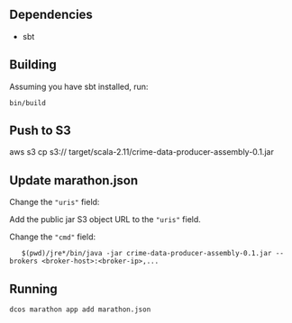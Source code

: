 ## Dependencies

* sbt

## Building

Assuming you have sbt installed, run:

    bin/build

## Push to S3

   aws s3 cp s3://<bucket> target/scala-2.11/crime-data-producer-assembly-0.1.jar

## Update marathon.json

Change the `"uris"` field:

Add the public jar S3 object URL to the `"uris"` field.

Change the `"cmd"` field:

       $(pwd)/jre*/bin/java -jar crime-data-producer-assembly-0.1.jar --brokers <broker-host>:<broker-ip>,...

## Running

    dcos marathon app add marathon.json
